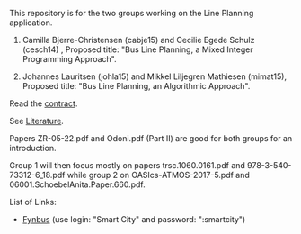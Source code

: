 This repository is for the two groups working on the Line Planning
application.


1. Camilla Bjerre-Christensen (cabje15) and Cecilie Egede Schulz
  (cesch14) , Proposed title: "Bus Line Planning, a Mixed Integer
  Programming Approach".


2. Johannes Lauritsen (johla15) and Mikkel Liljegren Mathiesen (mimat15), Proposed title:
  "Bus Line Planning, an Algorithmic Approach".



Read the [contract](https://github.com/belzebuu/BusLines/blob/master/Contract.md).



See [Literature](https://github.com/belzebuu/BusLines/blob/master/Literature).

Papers ZR-05-22.pdf and Odoni.pdf (Part II) are good for both groups for
an introduction.

Group 1 will then focus mostly on papers trsc.1060.0161.pdf and
978-3-540-73312-6_18.pdf while group 2 on OASIcs-ATMOS-2017-5.pdf and
06001.SchoebelAnita.Paper.660.pdf.



List of Links:

- [Fynbus](http://rejseplanen-smartrbl.hafas.de/itcs.war/app/pages/livemap/livemap.xhtml)
  (use login: "Smart City" and password: ":smartcity")


